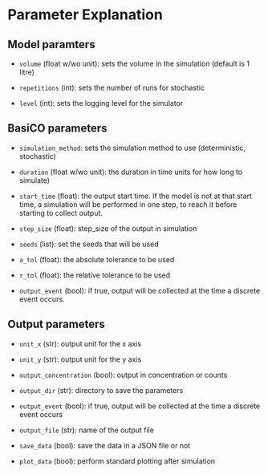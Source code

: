 # Parameter Explanation

## Model paramters

- `volume` (float w/wo unit): sets the volume in the simulation (default is 1 litre)

- `repetitions` (int): sets the number of runs for stochastic
        
- `level` (int): sets the logging level for the simulator

## BasiCO parameters 

- `simulation_method`: sets the simulation method to use (deterministic, stochastic)

- `duration` (float w/wo unit): the duration in time units for how long to simulate)

- `start_time` (float): the output start time. If the model is not at that start time, a simulation
will be performed in one step, to reach it before starting to collect output.

- `step_size` (float): step_size of the output in simulation

- `seeds` (list): set the seeds that will be used 

- `a_tol` (float): the absolute tolerance to be used

- `r_tol` (float): the relative tolerance to be used

- `output_event` (bool): if true, output will be collected at the time a discrete event occurs.

## Output parameters

- `unit_x` (str): output unit for the x axis

- `unit_y` (str): output unit for the y axis

- `output_concentration` (bool): output in concentration or counts

- `output_dir` (str): directory to save the parameters 

- `output_event` (bool): if true, output will be collected at the time a discrete event occurs

- `output_file` (str): name of the output file

- `save_data` (bool): save the data in a JSON file or not

- `plot_data` (bool): perform standard plotting after simulation


